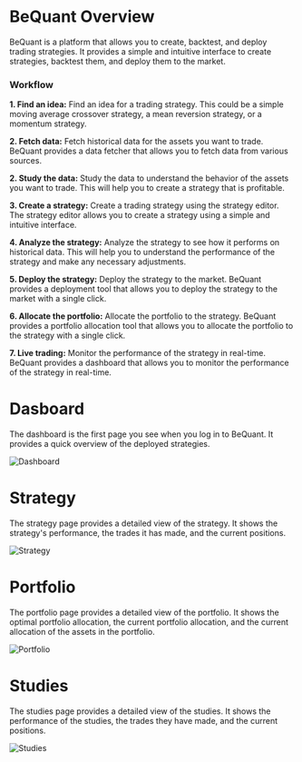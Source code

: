 # BeQuant Overview

BeQuant is a platform that allows you to create, backtest, and deploy trading strategies. It provides a simple and intuitive interface to create strategies, backtest them, and deploy them to the market.

### Workflow
**1. Find an idea:** Find an idea for a trading strategy. This could be a simple moving average crossover strategy, a mean reversion strategy, or a momentum strategy.

**2. Fetch data:** Fetch historical data for the assets you want to trade. BeQuant provides a data fetcher that allows you to fetch data from various sources.

**2. Study the data:** Study the data to understand the behavior of the assets you want to trade. This will help you to create a strategy that is profitable.

**3. Create a strategy:** Create a trading strategy using the strategy editor. The strategy editor allows you to create a strategy using a simple and intuitive interface.

**4. Analyze the strategy:** Analyze the strategy to see how it performs on historical data. This will help you to understand the performance of the strategy and make any necessary adjustments.

**5. Deploy the strategy:** Deploy the strategy to the market. BeQuant provides a deployment tool that allows you to deploy the strategy to the market with a single click.

**6. Allocate the portfolio:** Allocate the portfolio to the strategy. BeQuant provides a portfolio allocation tool that allows you to allocate the portfolio to the strategy with a single click.

**7. Live trading:** Monitor the performance of the strategy in real-time. BeQuant provides a dashboard that allows you to monitor the performance of the strategy in real-time.

# Dasboard

The dashboard is the first page you see when you log in to BeQuant. It provides a quick overview of the deployed strategies.

![Dashboard](./images/dashboard.png)

# Strategy

The strategy page provides a detailed view of the strategy. It shows the strategy's performance, the trades it has made, and the current positions.

![Strategy](./images/strategy.png)

# Portfolio

The portfolio page provides a detailed view of the portfolio. It shows the optimal portfolio allocation, the current portfolio allocation, and the current allocation of the assets in the portfolio.

![Portfolio](./images/portfolio.png)

# Studies

The studies page provides a detailed view of the studies. It shows the performance of the studies, the trades they have made, and the current positions.

![Studies](./images/study.png)